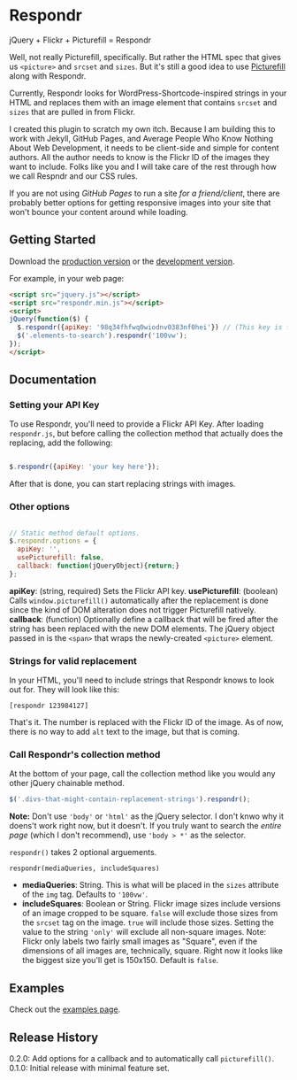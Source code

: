 # Respondr

jQuery + Flickr + Picturefill = Respondr

Well, not really Picturefill, specifically. But rather the HTML spec that gives us `<picture>` and `srcset` and `sizes`. But it's still a good idea to use [Picturefill](http://scottjehl.github.io/picturefill/) along with Respondr.

Currently, Respondr looks for WordPress-Shortcode-inspired strings in your HTML and replaces them with an image element that contains `srcset` and `sizes` that are pulled in from Flickr.

I created this plugin to scratch my own itch. Because I am building this to work with Jekyll, GitHub Pages, and Average People Who Know Nothing About Web Development, it needs to be client-side and simple for content authors. All the author needs to know is the Flickr ID of the images they want to include. Folks like you and I will take care of the rest through how we call Respndr and our CSS rules.

If you are not using _GitHub Pages_ to run a site _for a friend/client_, there are probably better options for getting responsive images into your site that won't bounce your content around while loading.

## Getting Started

Download the [production version][min] or the [development version][max].

[min]: https://raw.githubusercontent.com/happycollision/jquery-respondr/master/dist/jquery.respondr.min.js
[max]: https://raw.githubusercontent.com/happycollision/jquery-respondr/master/dist/jquery.respondr.js

For example, in your web page:

```html
<script src="jquery.js"></script>
<script src="respondr.min.js"></script>
<script>
jQuery(function($) {
  $.respondr({apiKey: '98q34fhfwq0wiodnv0383nf0hei'}) // (This key is fake, use your own)
  $('.elements-to-search').respondr('100vw');
});
</script>
```

## Documentation

### Setting your API Key

To use Respondr, you'll need to provide a Flickr API Key. After loading `respondr.js`, but before calling the collection method that actually does the replacing, add the following:

```javascript

$.respondr({apiKey: 'your key here'});

```

After that is done, you can start replacing strings with images.

### Other options

```javascript

// Static method default options.
$.respondr.options = {
  apiKey: '',
  usePicturefill: false,
  callback: function(jQueryObject){return;}
};

```

__apiKey__: (string, required) Sets the Flickr API key.
__usePicturefill__: (boolean) Calls `window.picturefill()` automatically after the replacement is done since the kind of DOM alteration does not trigger Picturefill natively.
__callback__: (function) Optionally define a callback that will be fired after the string has been replaced with the new DOM elements. The jQuery object passed in is the `<span>` that wraps the newly-created `<picture>` element.

### Strings for valid replacement

In your HTML, you'll need to include strings that Respondr knows to look out for. They will look like this:

```
[respondr 123984127]
```

That's it. The number is replaced with the Flickr ID of the image. As of now, there is no way to add `alt` text to the image, but that is coming.

### Call Respondr's collection method

At the bottom of your page, call the collection method like you would any other jQuery chainable method.

```javascript
$('.divs-that-might-contain-replacement-strings').respondr();
```

**Note:** Don't use `'body'` or `'html'` as the jQuery selector. I don't knwo why it doens't work right now, but it doesn't. If you truly want to search the _entire page_ (which I don't recommend), use `'body > *'` as the selector.

`respondr()` takes 2 optional arguements.

`respondr(mediaQueries, includeSquares)`

- __mediaQueries__: String. This is what will be placed in the `sizes` attribute of the `img` tag. Defaults to `'100vw'`.
- __includeSquares__: Boolean or String. Flickr image sizes include versions of an image cropped to be square. `false` will exclude those sizes from the `srcset` tag on the image. `true` will include those sizes. Setting the value to the string `'only'` will exclude all non-square images. Note: Flickr only labels two fairly small images as "Square", even if the dimensions of all images are, technically, square. Right now it looks like the biggest size you'll get is 150x150. Default is `false`.

## Examples
Check out the [examples page](examples/respondr-examples.html).

## Release History

0.2.0: Add options for a callback and to automatically call `picturefill()`.
0.1.0: Initial release with minimal feature set.
